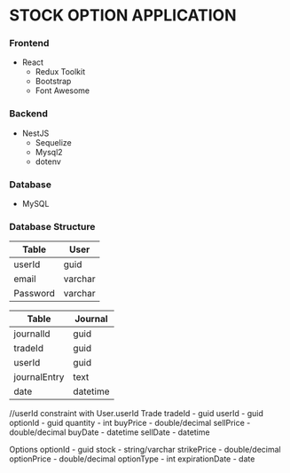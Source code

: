 # STOCK OPTION APPLICATION

### Frontend

* React
  * Redux Toolkit
  * Bootstrap
  * Font Awesome

### Backend

* NestJS
  * Sequelize
  * Mysql2
  * dotenv

### Database

  * MySQL

### Database Structure


| Table    | User    |
|----------|---------|
| userId   | guid    |
| email    | varchar |
| Password | varchar |

| Table        | Journal  |
|--------------|----------|
| journalId    | guid     |
| tradeId      | guid     |
| userId       | guid     |
| journalEntry | text     |
| date         | datetime |

//userId constraint with User.userId
Trade
tradeId - guid
userId - guid
optionId - guid
quantity - int
buyPrice - double/decimal
sellPrice - double/decimal
buyDate - datetime
sellDate - datetime

Options
optionId - guid
stock - string/varchar
strikePrice - double/decimal
optionPrice - double/decimal
optionType - int
expirationDate - date
